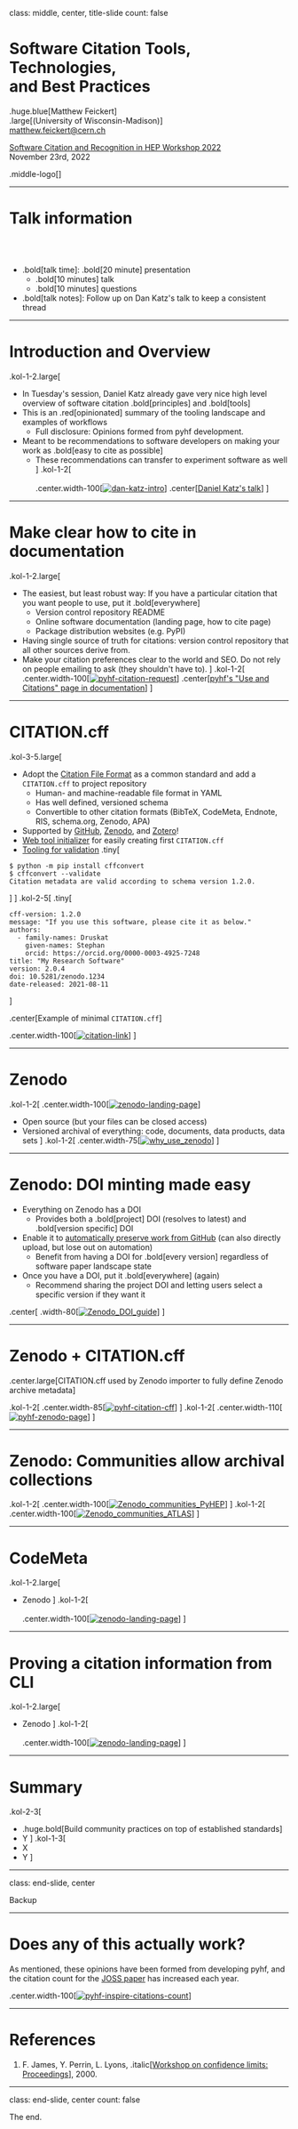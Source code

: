 class: middle, center, title-slide
count: false

# Software Citation Tools, Technologies,<br> and Best Practices

.huge.blue[Matthew Feickert]<br>
.large[(University of Wisconsin-Madison)]
<br>
[matthew.feickert@cern.ch](mailto:matthew.feickert@cern.ch)

[Software Citation and Recognition in HEP Workshop 2022](https://indico.cern.ch/event/1211229/contributions/5120858/)
<br>
November 23rd, 2022

.middle-logo[]

---
# Talk information
<br><br>

- .bold[talk time]: .bold[20 minute] presentation
   - .bold[10 minutes] talk
   - .bold[10 minutes] questions
- .bold[talk notes]: Follow up on Dan Katz's talk to keep a consistent thread

---
# Introduction and Overview

.kol-1-2.large[
- In Tuesday's session, Daniel Katz already gave very nice high level overview of software citation .bold[principles] and .bold[tools]
- This is an .red[opinionated] summary of the tooling landscape and examples of workflows
   - Full disclosure: Opinions formed from pyhf development.
- Meant to be recommendations to software developers on making your work as .bold[easy to cite as possible]
   - These recommendations can transfer to experiment software as well
]
.kol-1-2[
<br><br>
.center.width-100[[![dan-katz-intro](figures/dan-katz-intro.png)](https://indico.cern.ch/event/1211229/contributions/5120849/)]
.center[[Daniel Katz's talk](https://indico.cern.ch/event/1211229/contributions/5120849/)]
]

---
# Make clear how to cite in documentation

.kol-1-2.large[
- The easiest, but least robust way: If you have a particular citation that you want people to use, put it .bold[everywhere]
   - Version control repository README
   - Online software documentation (landing page, how to cite page)
   - Package distribution websites (e.g. PyPI)
- Having single source of truth for citations: version control repository that all other sources derive from.
- Make your citation preferences clear to the world and SEO. Do not rely on people emailing to ask (they shouldn't have to).
]
.kol-1-2[
.center.width-100[[![pyhf-citation-request](figures/pyhf-citation-request.png)](https://pyhf.readthedocs.io/en/stable/citations.html)]
.center[[pyhf's "Use and Citations" page in documentation](https://pyhf.readthedocs.io/en/stable/citations.html)]
]

---
# CITATION.cff

.kol-3-5.large[
- Adopt the [Citation File Format](https://citation-file-format.github.io/) as a common standard and add a `CITATION.cff` to project repository
   - Human- and machine-readable file format in YAML
   - Has well defined, versioned schema
   - Convertible to other citation formats (BibTeX, CodeMeta, Endnote, RIS, schema.org, Zenodo, APA)
- Supported by [GitHub](https://docs.github.com/en/repositories/managing-your-repositorys-settings-and-features/customizing-your-repository/about-citation-files), [Zenodo](https://twitter.com/ZENODO_ORG/status/1420357001490706442), and [Zotero](https://twitter.com/zotero/status/1420515377390530560)!
- [Web tool initializer](https://citation-file-format.github.io/cff-initializer-javascript/) for easily creating first `CITATION.cff`
- [Tooling for validation](https://github.com/citation-file-format/cff-converter-python)
.tiny[
```console
$ python -m pip install cffconvert
$ cffconvert --validate
Citation metadata are valid according to schema version 1.2.0.
```
]
]
.kol-2-5[
.tiny[
```
cff-version: 1.2.0
message: "If you use this software, please cite it as below."
authors:
  - family-names: Druskat
    given-names: Stephan
    orcid: https://orcid.org/0000-0003-4925-7248
title: "My Research Software"
version: 2.0.4
doi: 10.5281/zenodo.1234
date-released: 2021-08-11
```
]

.center[Example of minimal `CITATION.cff`]

.center.width-100[[![citation-link](figures/citation-link.png)](https://docs.github.com/en/repositories/managing-your-repositorys-settings-and-features/customizing-your-repository/about-citation-files)]
]

---
# Zenodo

.kol-1-2[
.center.width-100[[![zenodo-landing-page](figures/zenodo-landing-page.png)](https://zenodo.org/)]

- Open source (but your files can be closed access)
- Versioned archival of everything: code, documents, data products, data sets
]
.kol-1-2[
.center.width-75[[![why_use_zenodo](figures/why_use_zenodo.png)](https://zenodo.org/)]
]

---
# Zenodo: DOI minting made easy

- Everything on Zenodo has a DOI
   - Provides both a .bold[project] DOI (resolves to latest) and .bold[version specific] DOI
- Enable it to [automatically preserve work from GitHub](https://guides.github.com/activities/citable-code/) (can also directly upload, but lose out on automation)
   - Benefit from having a DOI for .bold[every version] regardless of software paper landscape state
- Once you have a DOI, put it .bold[everywhere] (again)
   - Recommend sharing the project DOI and letting users select a specific version if they want it

.center[
.width-80[[![Zenodo_DOI_guide](figures/Zenodo_DOI_guide.png)](https://zenodo.org/account/settings/github/)]
]

---
# Zenodo + CITATION.cff

.center.large[CITATION.cff used by Zenodo importer to fully define Zenodo archive metadata]

.kol-1-2[
.center.width-85[[![pyhf-citation-cff](figures/pyhf-citation-cff.png)](https://github.com/scikit-hep/pyhf/blob/d9355e23ffd4aceb24041c51c697a55fa40a3d94/CITATION.cff)]
]
.kol-1-2[
.center.width-110[[![pyhf-zenodo-page](figures/pyhf-zenodo-page.png)](https://zenodo.org/record/7110486)]
]

---
# Zenodo: Communities allow archival collections

.kol-1-2[
.center.width-100[[![Zenodo_communities_PyHEP](figures/Zenodo_communities_PyHEP.png)](https://zenodo.org/communities/?p=PyHEP)]
]
.kol-1-2[
<br>
.center.width-100[[![Zenodo_communities_ATLAS](figures/Zenodo_communities_ATLAS.png)](https://zenodo.org/communities/atlas_experiment/)]
]

---
# CodeMeta

.kol-1-2.large[
- Zenodo
]
.kol-1-2[
<br><br>
.center.width-100[[![zenodo-landing-page](figures/zenodo-landing-page.png)](https://zenodo.org/)]
]

---
# Proving a citation information from CLI

.kol-1-2.large[
- Zenodo
]
.kol-1-2[
<br><br>
.center.width-100[[![zenodo-landing-page](figures/zenodo-landing-page.png)](https://zenodo.org/)]
]

<!-- ---
# Goals of physics analysis at the LHC

.kol-1-1[
.kol-1-3.center[
.width-100[[![ATLAS_Higgs_discovery](figures/ATLAS_Higgs_discovery.png)](https://atlas.web.cern.ch/Atlas/GROUPS/PHYSICS/PAPERS/HIGG-2012-27/)]
Search for new physics
]
.kol-1-3.center[
<br>
.width-100[[![CMS-PAS-HIG-19-004](figures/CMS-PAS-HIG-19-004.png)](http://cms-results.web.cern.ch/cms-results/public-results/superseded/HIG-19-004/index.html)]

<br>
Make precision measurements
]
.kol-1-3.center[
.width-110[[![SUSY-2018-31_limit](figures/SUSY-2018-31_limit.png)](https://atlas.web.cern.ch/Atlas/GROUPS/PHYSICS/PAPERS/SUSY-2018-31/)]

Provide constraints on models through setting best limits
]
]

- All require .bold[building statistical models] and .bold[fitting models] to data to perform statistical inference
- Model complexity can be huge for complicated searches (hundreds of parameters + systematics)
- **Problem:** Time to fit can be .bold[very long] (for MLE fits, worse if pseudoexperiments required)
- .blue[Goal:] Empower analysts with fast fits and expressive models -->

---
# Summary
.kol-2-3[
- .huge.bold[Build community practices on top of established standards]
- Y
]
.kol-1-3[
- X
- Y
]

---
class: end-slide, center

Backup

---
# Does any of this actually work?

As mentioned, these opinions have been formed from developing pyhf, and the citation count for the [JOSS paper](https://doi.org/10.21105/joss.02823) has increased each year.

.center.width-100[[![pyhf-inspire-citations-count](figures/pyhf-inspire-citations-count.png)](https://inspirehep.net/literature?sort=mostrecent&size=25&page=1&q=refersto%3Arecid%3A1845084&ui-citation-summary=true)]


---
# References

1. F. James, Y. Perrin, L. Lyons, .italic[[Workshop on confidence limits: Proceedings](http://inspirehep.net/record/534129)], 2000.

---

class: end-slide, center
count: false

The end.
